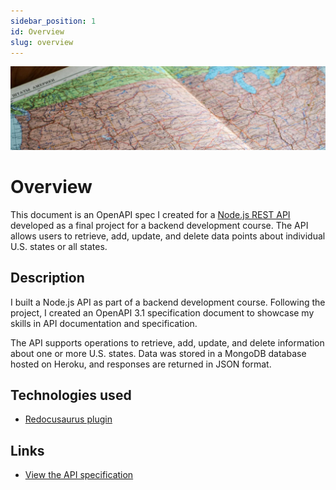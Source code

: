```yaml
---
sidebar_position: 1
id: Overview
slug: overview
---
```


![USA map](../../../static/img/usa-map.jpg)

# Overview

This document is an OpenAPI spec I created for a [Node.js REST API](./../../programming-projects/states-api.md) developed as a final project for a backend development course. The API allows users to retrieve, add, update, and delete data points about individual U.S. states or all states.

## Description

I built a Node.js API as part of a backend development course. Following the project, I created an OpenAPI 3.1 specification document to showcase my skills in API documentation and specification.

The API supports operations to retrieve, add, update, and delete information about one or more U.S. states. Data was stored in a MongoDB database hosted on Heroku, and responses are returned in JSON format.

## Technologies used

<ul>
    <li><a href="https://redocusaurus.vercel.app/docs/" target="_blank">Redocusaurus plugin</a></li>
</ul>

## Links

<ul>
    <li><a href="/projects/states-api-spec" target="_blank">View the API specification</a></li>
</ul>
